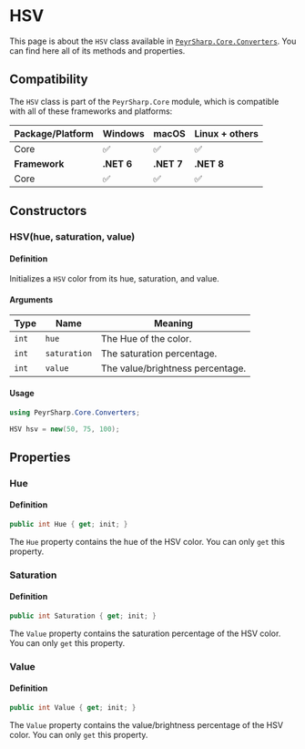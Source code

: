 # HSV

This page is about the `HSV` class available in [`PeyrSharp.Core.Converters`](/core/converters.md).
You can find here all of its methods and properties.

## Compatibility

The `HSV` class is part of the `PeyrSharp.Core` module, which is compatible with all of these frameworks and platforms:

| Package/Platform | Windows    | macOS      | Linux + others |
| ---------------- | ---------- | ---------- | -------------- |
| Core             | ✅         | ✅         | ✅             |
| **Framework**    | **.NET 6** | **.NET 7** | **.NET 8**     |
| Core             | ✅         | ✅         | ✅             |

## Constructors

### HSV(hue, saturation, value)

#### Definition

Initializes a `HSV` color from its hue, saturation, and value.

#### Arguments

| Type  | Name         | Meaning                          |
| ----- | ------------ | -------------------------------- |
| `int` | `hue`        | The Hue of the color.            |
| `int` | `saturation` | The saturation percentage.       |
| `int` | `value`      | The value/brightness percentage. |

#### Usage

```c#
using PeyrSharp.Core.Converters;

HSV hsv = new(50, 75, 100);
```

## Properties

### Hue

#### Definition

```c#
public int Hue { get; init; }
```

The `Hue` property contains the hue of the HSV color. You can only `get` this property.

### Saturation

#### Definition

```c#
public int Saturation { get; init; }
```

The `Value` property contains the saturation percentage of the HSV color. You can only `get` this property.

### Value

#### Definition

```c#
public int Value { get; init; }
```

The `Value` property contains the value/brightness percentage of the HSV color. You can only `get` this property.
